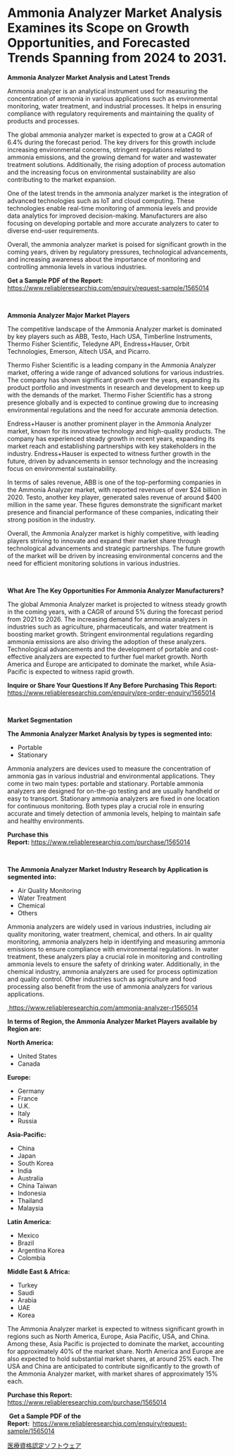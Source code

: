 <p><h1>Ammonia Analyzer Market Analysis Examines its Scope on Growth Opportunities, and Forecasted Trends Spanning from 2024 to 2031.</h1></p><p><strong>Ammonia Analyzer Market Analysis and Latest Trends</strong></p>
<p><p>Ammonia analyzer is an analytical instrument used for measuring the concentration of ammonia in various applications such as environmental monitoring, water treatment, and industrial processes. It helps in ensuring compliance with regulatory requirements and maintaining the quality of products and processes.</p><p>The global ammonia analyzer market is expected to grow at a CAGR of 6.4% during the forecast period. The key drivers for this growth include increasing environmental concerns, stringent regulations related to ammonia emissions, and the growing demand for water and wastewater treatment solutions. Additionally, the rising adoption of process automation and the increasing focus on environmental sustainability are also contributing to the market expansion.</p><p>One of the latest trends in the ammonia analyzer market is the integration of advanced technologies such as IoT and cloud computing. These technologies enable real-time monitoring of ammonia levels and provide data analytics for improved decision-making. Manufacturers are also focusing on developing portable and more accurate analyzers to cater to diverse end-user requirements.</p><p>Overall, the ammonia analyzer market is poised for significant growth in the coming years, driven by regulatory pressures, technological advancements, and increasing awareness about the importance of monitoring and controlling ammonia levels in various industries.</p></p>
<p><strong>Get a Sample PDF of the Report:&nbsp;</strong> <a href="https://www.reliableresearchiq.com/enquiry/request-sample/1565014">https://www.reliableresearchiq.com/enquiry/request-sample/1565014</a></p>
<p>&nbsp;</p>
<p><strong>Ammonia Analyzer Major Market Players</strong></p>
<p><p>The competitive landscape of the Ammonia Analyzer market is dominated by key players such as ABB, Testo, Hach USA, Timberline Instruments, Thermo Fisher Scientific, Teledyne API, Endress+Hauser, Orbit Technologies, Emerson, Altech USA, and Picarro.</p><p>Thermo Fisher Scientific is a leading company in the Ammonia Analyzer market, offering a wide range of advanced solutions for various industries. The company has shown significant growth over the years, expanding its product portfolio and investments in research and development to keep up with the demands of the market. Thermo Fisher Scientific has a strong presence globally and is expected to continue growing due to increasing environmental regulations and the need for accurate ammonia detection.</p><p>Endress+Hauser is another prominent player in the Ammonia Analyzer market, known for its innovative technology and high-quality products. The company has experienced steady growth in recent years, expanding its market reach and establishing partnerships with key stakeholders in the industry. Endress+Hauser is expected to witness further growth in the future, driven by advancements in sensor technology and the increasing focus on environmental sustainability.</p><p>In terms of sales revenue, ABB is one of the top-performing companies in the Ammonia Analyzer market, with reported revenues of over $24 billion in 2020. Testo, another key player, generated sales revenue of around $400 million in the same year. These figures demonstrate the significant market presence and financial performance of these companies, indicating their strong position in the industry.</p><p>Overall, the Ammonia Analyzer market is highly competitive, with leading players striving to innovate and expand their market share through technological advancements and strategic partnerships. The future growth of the market will be driven by increasing environmental concerns and the need for efficient monitoring solutions in various industries.</p></p>
<p>&nbsp;</p>
<p><strong>What Are The Key Opportunities For Ammonia Analyzer Manufacturers?</strong></p>
<p><p>The global Ammonia Analyzer market is projected to witness steady growth in the coming years, with a CAGR of around 5% during the forecast period from 2021 to 2026. The increasing demand for ammonia analyzers in industries such as agriculture, pharmaceuticals, and water treatment is boosting market growth. Stringent environmental regulations regarding ammonia emissions are also driving the adoption of these analyzers. Technological advancements and the development of portable and cost-effective analyzers are expected to further fuel market growth. North America and Europe are anticipated to dominate the market, while Asia-Pacific is expected to witness rapid growth.</p></p>
<p><strong>Inquire or Share Your Questions If Any Before Purchasing This Report:</strong> <a href="https://www.reliableresearchiq.com/enquiry/pre-order-enquiry/1565014">https://www.reliableresearchiq.com/enquiry/pre-order-enquiry/1565014</a></p>
<p>&nbsp;</p>
<p><strong>Market Segmentation</strong></p>
<p><strong>The Ammonia Analyzer Market Analysis by types is segmented into:</strong></p>
<p><ul><li>Portable</li><li>Stationary</li></ul></p>
<p><p>Ammonia analyzers are devices used to measure the concentration of ammonia gas in various industrial and environmental applications. They come in two main types: portable and stationary. Portable ammonia analyzers are designed for on-the-go testing and are usually handheld or easy to transport. Stationary ammonia analyzers are fixed in one location for continuous monitoring. Both types play a crucial role in ensuring accurate and timely detection of ammonia levels, helping to maintain safe and healthy environments.</p></p>
<p><strong>Purchase this Report:&nbsp;</strong><a href="https://www.reliableresearchiq.com/purchase/1565014">https://www.reliableresearchiq.com/purchase/1565014</a></p>
<p>&nbsp;</p>
<p><strong>The Ammonia Analyzer Market Industry Research by Application is segmented into:</strong></p>
<p><ul><li>Air Quality Monitoring</li><li>Water Treatment</li><li>Chemical</li><li>Others</li></ul></p>
<p><p>Ammonia analyzers are widely used in various industries, including air quality monitoring, water treatment, chemical, and others. In air quality monitoring, ammonia analyzers help in identifying and measuring ammonia emissions to ensure compliance with environmental regulations. In water treatment, these analyzers play a crucial role in monitoring and controlling ammonia levels to ensure the safety of drinking water. Additionally, in the chemical industry, ammonia analyzers are used for process optimization and quality control. Other industries such as agriculture and food processing also benefit from the use of ammonia analyzers for various applications.</p></p>
<p><a href="https://www.reliableresearchiq.com/ammonia-analyzer-r1565014">&nbsp;https://www.reliableresearchiq.com/ammonia-analyzer-r1565014</a></p>
<p><strong>In terms of Region, the Ammonia Analyzer Market Players available by Region are:</strong></p>
<p>
    <p> <strong> North America: </strong>
        <ul>
            <li>United States</li>
            <li>Canada</li>
        </ul>
        </p> 
    <p> <strong> Europe: </strong>
        <ul>
            <li>Germany</li>
            <li>France</li>
            <li>U.K.</li>
            <li>Italy</li>
            <li>Russia</li>
        </ul>
        </p> 
    <p> <strong> Asia-Pacific: </strong>
        <ul>
            <li>China</li>
            <li>Japan</li>
            <li>South Korea</li>
            <li>India</li>
            <li>Australia</li>
            <li>China Taiwan</li>
            <li>Indonesia</li>
            <li>Thailand</li>
            <li>Malaysia</li>
        </ul>
        </p> 
    <p> <strong> Latin America: </strong>
        <ul>
            <li>Mexico</li>
            <li>Brazil</li>
            <li>Argentina Korea</li>
            <li>Colombia</li>
        </ul>
        </p> 
    <p> <strong> Middle East & Africa: </strong>
        <ul>
            <li>Turkey</li>
            <li>Saudi</li>
            <li>Arabia</li>
            <li>UAE</li>
            <li>Korea</li>
        </ul>
    </p>
    </p>
<p><p>The Ammonia Analyzer market is expected to witness significant growth in regions such as North America, Europe, Asia Pacific, USA, and China. Among these, Asia Pacific is projected to dominate the market, accounting for approximately 40% of the market share. North America and Europe are also expected to hold substantial market shares, at around 25% each. The USA and China are anticipated to contribute significantly to the growth of the Ammonia Analyzer market, with market shares of approximately 15% each.</p></p>
<p><strong>Purchase this Report: </strong><a href="https://www.reliableresearchiq.com/purchase/1565014">https://www.reliableresearchiq.com/purchase/1565014</a></p>
<p>&nbsp;<strong>Get a Sample PDF of the Report:&nbsp;&nbsp;</strong><a href="https://www.reliableresearchiq.com/enquiry/request-sample/1565014">https://www.reliableresearchiq.com/enquiry/request-sample/1565014</a></p>
<p><strong></strong></p>
<p><p><a href="https://github.com/pepo3k/Market-Research-Report-List-3/blob/main/314476737184.md">医療資格認定ソフトウェア</a></p></p>